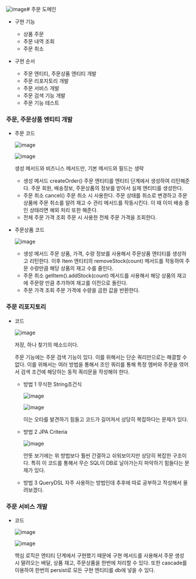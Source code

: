 ![image](https://github.com/ManchanTime/TrashBoys/assets/127479677/ef95ae0a-5239-4ddc-a2a6-b508125cb2ef)# 주문 도메인

+ 구현 기능
  + 상품 주문
  + 주문 내역 조회
  + 주문 취소

+ 구현 순서
  + 주문 엔티티, 주문상품 엔티티 개발
  + 주문 리포지토리 개발
  + 주문 서비스 개발
  + 주문 검색 기능 개발
  + 주문 기능 테스트

### 주문, 주문상품 엔티티 개발

+ 주문 코드

  ![image](https://github.com/ManchanTime/TrashBoys/assets/127479677/dbd57840-a32d-42b4-9ce3-b4496a98bed9)

  ![image](https://github.com/ManchanTime/TrashBoys/assets/127479677/2d654735-26cb-4f0a-84b8-a79405bc2364)

  생성 메서드와 비즈니스 메서드만, 기본 메서드와 필드는 생략

  + 생성 메서드
    createOrder() 주문 엔티티를 엔티티 단계에서 생성하여 리턴해준다. 주문 회원, 배송정보, 주문상품의 정보를 받아서 실제 엔티티를 생성한다.
  + 주문 취소
    cancel() 주문 취소 시 사용한다. 주문 상태를 취소로 변경하고 주문 상품에 주문 취소를 알려 재고 수 관리 메서드를 작동시킨다.
    이 때 이미 배송 중인 상태라면 예외 처리 또한 해준다.
  + 전체 주문 가격 조회
    주문 시 사용한 전체 주문 가격을 조회한다.

+ 주문상품 코드

  ![image](https://github.com/ManchanTime/TrashBoys/assets/127479677/ca9fd46b-dfbf-4e2b-84e2-ff9bf579f168)

  + 생성 메서드
    주문 상품, 가격, 수량 정보를 사용해서 주문상품 엔티티를 생성하고 리턴한다. 이후 Item 엔티티의 removeStock(count) 메서드를 작동하여
    주문 수량만큼 해당 상품의 재고 수를 줄인다.
  + 주문 취소
    getItem().addStock(count) 메서드를 사용해서 해당 상품의 재고에 주문량 만큼 추가하여 재고를 이전으로 돌린다.
  + 주문 가격 조회
    주문 가격에 수량을 곱한 값을 반환한다.

### 주문 리포지토리

+ 코드

  ![image](https://github.com/ManchanTime/TrashBoys/assets/127479677/c1d8024f-3a9f-457b-a243-6c47572c6ade)

  저장, 하나 찾기의 메소드이다.

  주문 기능에는 주문 검색 기능이 있다. 이를 위해서는 단순 쿼리만으로는 해결할 수 없다. 이를 위해서는 여러 방법을 통해서 조인 쿼리를 통해
  특정 멤버와 주문을 엮어서 검색 조건에 해당하는 동적 쿼리문을 작성해야 한다.

  + 방법 1 무식한 String조건식

    ![image](https://github.com/ManchanTime/TrashBoys/assets/127479677/851a7f86-8877-4ec3-97e0-e3a5a434f3b4)

    ![image](https://github.com/ManchanTime/TrashBoys/assets/127479677/698dbdd6-bc5a-4fc2-94cc-a0f9b0bf5f5a)

    이는 오타를 발견하기 힘들고 코드가 길어져서 상당히 복잡하다는 문제가 있다.

  + 방법 2 JPA Criteria

    ![image](https://github.com/ManchanTime/TrashBoys/assets/127479677/9955b012-14b9-4004-8af5-44d04b0e6cfb)

    언뜻 보기에는 위 방법보다 훨씬 간결하고 쉬워보이지만 상당히 복잡한 구조이다. 특히 이 코드를 통해서 무슨 SQL이 DB로 날아가는지 파악하기 힘들다는
    문제가 있다.

  + 방법 3 QueryDSL
    자주 사용하는 방법인데 추후에 따로 공부하고 작성해서 올려보겠다.

### 주문 서비스 개발

+ 코드

  ![image](https://github.com/ManchanTime/TrashBoys/assets/127479677/4380df67-4daf-4106-8b13-53ed59e3f122)

  ![image](https://github.com/ManchanTime/TrashBoys/assets/127479677/dfa7dc61-b10f-4f09-a267-5853036f1f65)

  핵심 로직은 엔티티 단계에서 구현했기 때문에 구현 메서드를 사용해서 주문 생성 시 딸려오는 배달, 상품 재고, 주문상품을 한번에 처리할 수 있다.
  또한 cascade를 이용하여 한번의 persist로 모든 구현 엔티티를 db에 넣을 수 있다.
  
